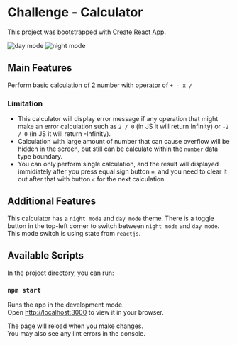 # Challenge - Calculator

This project was bootstrapped with [Create React App](https://github.com/facebook/create-react-app).

![day mode](https://i.imgur.com/wOVDfqt.png)
![night mode](https://i.imgur.com/DYXTwEU.png)

## Main Features

Perform basic calculation of 2 number with operator of `+ - x /`

### Limitation

- This calculator will display error message if any operation that might make an error calculation such as `2 / 0` (in JS it will return Infinity) or `-2 / 0` (in JS it will return -Infinity).
- Calculation with large amount of number that can cause overflow will be hidden in the screen, but still can be calculate within the `number` data type boundary.
- You can only perform single calculation, and the result will displayed immidiately after you press equal sign button `=`, and you need to clear it out after that with button `c` for the next calculation.

## Additional Features

This calculator has a `night mode` and `day mode` theme. There is a toggle button in the top-left corner to switch between `night mode` and `day mode`. This mode switch is using state from `reactjs`.

## Available Scripts

In the project directory, you can run:

### `npm start`

Runs the app in the development mode.\
Open [http://localhost:3000](http://localhost:3000) to view it in your browser.

The page will reload when you make changes.\
You may also see any lint errors in the console.
